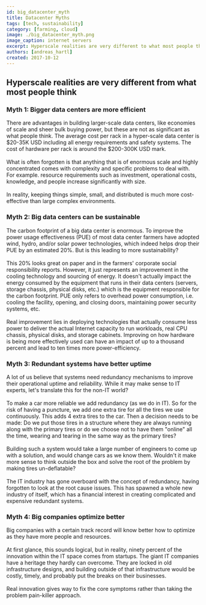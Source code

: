 ```yaml
---
id: big_datacenter_myth
title: Datacenter Myths
tags: [tech, sustainability]
category: [farming, cloud]
image: ./big_datacenter_myth.png
image_caption: internet servers
excerpt: Hyperscale realities are very different to what most people think. Myth 1 - Bigger data centers are more efficient..
authors: [andreas_hartl]
created: 2017-10-12
---
```


## Hyperscale realities are very different from what most people think

### Myth 1: Bigger data centers are more efficient

There are advantages in building larger-scale data centers, like economies of scale and sheer bulk buying power, but these are not as significant as what people think. The average cost per rack in a hyper-scale data center is $20-35K USD including all energy requirements and safety systems. The cost of hardware per rack is around the $200-300K USD mark.
<br/>
<br/>
What is often forgotten is that anything that is of enormous scale and highly concentrated comes with complexity and specific problems to deal with. For example. resource requirements such as investment, operational costs, knowledge, and people increase significantly with size.
<br/>
<br/>
In reality, keeping things simple, small, and distributed is much more cost-effective than large complex environments.

### Myth 2: Big data centers can be sustainable

The carbon footprint of a big data center is enormous. To improve the power usage effectiveness (PUE) of most data center farmers have adopted wind, hydro, and/or solar power technologies, which indeed helps drop their PUE by an estimated 20%. But is this leading to more sustainability?
<br/>
<br/>
This 20% looks great on paper and in the farmers' corporate social responsibility reports. However, it just represents an improvement in the cooling technology and sourcing of energy. It doesn't actually impact the energy consumed by the equipment that runs in their data centers (servers, storage chassis, physical disks, etc.) which is the equipment responsible for the carbon footprint. PUE only refers to overhead power consumption, i.e. cooling the facility, opening, and closing doors, maintaining power security systems, etc.
<br/>
<br/>
Real improvement lies in deploying technologies that actually consume less power to deliver the actual Internet capacity to run workloads, real CPU chassis, physical disks, and storage cabinets. Improving on how hardware is being more effectively used can have an impact of up to a thousand percent and lead to ten times more power-efficiency.

### Myth 3: Redundant systems have better uptime

A lot of us believe that systems need redundancy mechanisms to improve their operational uptime and reliability. While it may make sense to IT experts, let's translate this for the non-IT world?
<br/>
<br/>
To make a car more reliable we add redundancy (as we do in IT). So for the risk of having a puncture, we add one extra tire for all the tires we use continuously. This adds 4 extra tires to the car. Then a decision needs to be made: Do we put those tires in a structure where they are always running along with the primary tires or do we choose not to have them "online" all the time, wearing and tearing in the same way as the primary tires?
<br/>
<br/>
Building such a system would take a large number of engineers to come up with a solution, and would change cars as we know them. Wouldn't it make more sense to think outside the box and solve the root of the problem by making tires un-deflatable?
<br/>
<br/>
The IT industry has gone overboard with the concept of redundancy, having forgotten to look at the root cause issues. This has spawned a whole new industry of itself, which has a financial interest in creating complicated and expensive redundant systems.

### Myth 4: Big companies optimize better

Big companies with a certain track record will know better how to optimize as they have more people and resources.
<br/>
<br/>
At first glance, this sounds logical, but in reality, ninety percent of the innovation within the IT space comes from startups. The giant IT companies have a heritage they hardly can overcome. They are locked in old infrastructure designs, and building outside of that infrastructure would be costly, timely, and probably put the breaks on their businesses.
<br/>
<br/>
Real innovation gives way to fix the core symptoms rather than taking the problem pain-killer approach.
